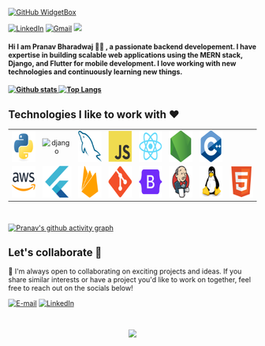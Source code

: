 [![GitHub WidgetBox](https://github-widgetbox.vercel.app/api/profile?username=pranav-bharadwaj&data=followers,repositories,stars,commits&theme=viridescent)](https://github.com/pranav-bharadwaj)
<!-- <h3 align ="center"> <strong> Let`s Code.Build & FUN </strong> </h3>  -->

[![LinkedIn](https://img.shields.io/badge/linkedin-%230077B5.svg?style=for-the-badge&logo=linkedin&logoColor=white)](https://www.linkedin.com/in/pranav-bharadwaj-83777319b)
[![Gmail](https://img.shields.io/badge/%20-Send%20Mail-black?color=14171A&labelColor=ef5350&logo=gmail&logoColor=ffffff&style=for-the-badge)](mailto:pranavbharadwaj2001@gmail.com)
![](https://komarev.com/ghpvc/?username=pranav-bharadwaj&color=brightgreen&style=for-the-badge)

<h4>Hi I am Pranav Bharadwaj 💇‍♂️ , a passionate backend developement. I have expertise in building scalable web applications using the MERN stack, Django, and Flutter for mobile development. I love working with new technologies and continuously learning new things.<h4>

<a href="https://github.com/anuraghazra/github-readme-stats">![Github stats](https://github-readme-stats.vercel.app/api?username=pranav-bharadwaj&theme=dracula&show_icons=true&count_private=true&hide=issues) </a>
<a href="https://github.com/anuraghazra/github-readme-stats">[![Top Langs](https://github-readme-stats.vercel.app/api/top-langs/?username=pranav-bharadwaj&theme=dracula&layout=compact)](https://github.com/pranav-bharadwaj)</a>

<h2> Technologies I like to work with ❤️</h2>
<table width="100%" height="100%" align="center">
  <tr>
    <td align="center">
      <img alt="python" height=64px src="https://raw.githubusercontent.com/devicons/devicon/master/icons/python/python-original.svg">
    </td>
    <td align="center">
      <img alt="django" height=64px src="https://cdn.worldvectorlogo.com/logos/django.svg">
    </td>
    <td align="center">
      <img alt="mysql" height=64px src="https://github.com/devicons/devicon/blob/master/icons/mysql/mysql-original.svg">
    </td>
    <td align="center">
      <img alt="javascript" height=64px src="https://raw.githubusercontent.com/devicons/devicon/master/icons/javascript/javascript-original.svg">
    </td>
    <td align="center">
      <img alt="react" height=64px src="https://github.com/devicons/devicon/blob/master/icons/react/react-original.svg">
    </td>
    <td align="center">
      <img alt="nodejs" height=64px src="https://raw.githubusercontent.com/devicons/devicon/master/icons/nodejs/nodejs-original.svg">
    </td>
    <td align="center">
      <img alt="cpp" height=64px src="https://github.com/devicons/devicon/blob/master/icons/cplusplus/cplusplus-original.svg">
    </td>
  </tr>
  <tr>
    <td align="center">
      <img alt="aws" height=64px src="https://github.com/devicons/devicon/blob/master/icons/amazonwebservices/amazonwebservices-original-wordmark.svg">
    </td>
    <td align="center">
      <img alt="flutter" height=64px src="https://github.com/devicons/devicon/blob/master/icons/flutter/flutter-original.svg">
    </td>
    <td align="center">
      <img alt="firebase" height=64px src="https://github.com/devicons/devicon/blob/master/icons/firebase/firebase-plain.svg">
    </td>
    <td align="center">
      <img alt="git" height=64px src="https://github.com/devicons/devicon/blob/master/icons/git/git-original.svg">
    </td>
    <td align="center">
      <img alt="bootstrap" height=64px src="https://raw.githubusercontent.com/devicons/devicon/master/icons/bootstrap/bootstrap-plain.svg">
    </td>
    <td align="center">
      <img alt="jenkins" height=64px src="https://github.com/devicons/devicon/blob/master/icons/jenkins/jenkins-original.svg">
    </td>
    <td align="center">
      <img alt="linux" height=64px src="https://github.com/devicons/devicon/blob/master/icons/linux/linux-original.svg">
    </td>
    <td align="center">
      <img alt="html5" height=64px src="https://github.com/devicons/devicon/blob/master/icons/html5/html5-original.svg">
    </td>
  </tr>
</table>

<br>

[![Pranav's github activity graph](https://github-readme-activity-graph.vercel.app/graph?username=pranav-bharadwaj&area=true&hide_border=true&custom_title=GitHub%20Activity%20Graph&hide_title=true&custom_time=months&theme=vue&from=2020-01-01&to=2030-05-01)](https://github.com/ashutosh00710/github-readme-activity-graph)
<br>

## Let's collaborate 🚀

🌟 I'm always open to collaborating on exciting projects and ideas. If you share similar interests or have a project you'd like to work on together, feel free to reach out on the socials below!

<p>
  <a href="mailto:pranavbharadwaj2001@gmail.com" target="_blank"><img alt="E-mail" src="https://img.shields.io/badge/-Gmail-ea4335?style=flat-square&logo=Gmail&logoColor=white" /></a>
  <a href="https://linkedin.com/in/pranav-bharadwaj-83777319b" target="_blank"><img alt="LinkedIn" src="https://img.shields.io/badge/-LinkedIn-007ACC?style=flat-square&logo=linkedin&logoColor=white" />
</p>

<br>

<p align="center">
  <img src="https://capsule-render.vercel.app/api?type=waving&color=gradient&height=80&section=footer"/>
</p>
